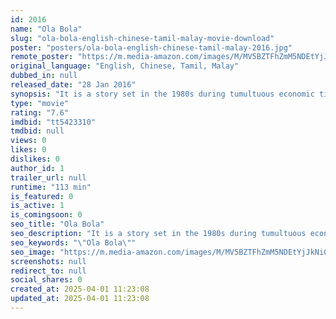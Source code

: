 ```yaml
---
id: 2016
name: "Ola Bola"
slug: "ola-bola-english-chinese-tamil-malay-movie-download"
poster: "posters/ola-bola-english-chinese-tamil-malay-2016.jpg"
remote_poster: "https://m.media-amazon.com/images/M/MV5BZTFhZmM5NDEtYjJkNi00ZGRlLTkwNTQtYjhlNDllZjJjZDJjXkEyXkFqcGdeQXVyNjUyNDA2NTc@._V1_SX300.jpg"
original_language: "English, Chinese, Tamil, Malay"
dubbed_in: null
released_date: "28 Jan 2016"
synopsis: "It is a story set in the 1980s during tumultuous economic times, about an unlikely team of footballers whose disagreements have left them with a streak of embarrassing losses. Personal issues have caused each of them to crack unde..."
type: "movie"
rating: "7.6"
imdbid: "tt5423310"
tmdbid: null
views: 0
likes: 0
dislikes: 0
author_id: 1
trailer_url: null
runtime: "113 min"
is_featured: 0
is_active: 1
is_comingsoon: 0
seo_title: "Ola Bola"
seo_description: "It is a story set in the 1980s during tumultuous economic times, about an unlikely team of footballers whose disagreements have left them with a streak of embarrassing losses. Personal issues have caused each of them to crack unde..."
seo_keywords: "\"Ola Bola\""
seo_image: "https://m.media-amazon.com/images/M/MV5BZTFhZmM5NDEtYjJkNi00ZGRlLTkwNTQtYjhlNDllZjJjZDJjXkEyXkFqcGdeQXVyNjUyNDA2NTc@._V1_SX300.jpg"
screenshots: null
redirect_to: null
social_shares: 0
created_at: 2025-04-01 11:23:08
updated_at: 2025-04-01 11:23:08
---
```



